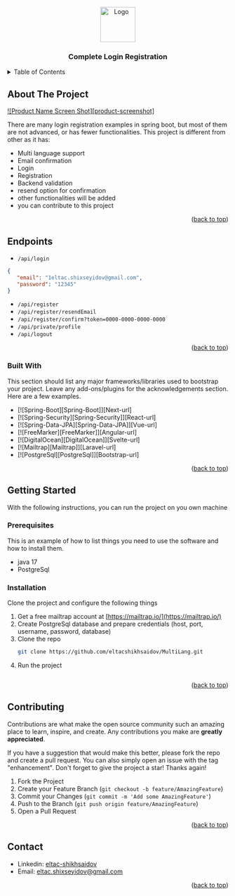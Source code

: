 <!-- PROJECT LOGO -->
<br />
<div align="center">
  <a href="https://github.com/othneildrew/Best-README-Template">
    <img src="![logo.png](logo.png)" alt="Logo" width="80" height="80">
  </a>

<h3 align="center">Complete Login Registration</h3>
</div>



<!-- TABLE OF CONTENTS -->
<details>
  <summary>Table of Contents</summary>
  <ol>
    <li>
      <a href="#about-the-project">About The Project</a>
      <ul>
        <li><a href="#built-with">Built With</a></li>
      </ul>
    </li>
    <li>
      <a href="#getting-started">Getting Started</a>
      <ul>
        <li><a href="#prerequisites">Prerequisites</a></li>
        <li><a href="#installation">Installation</a></li>
      </ul>
    </li>
    <li><a href="#usage">Usage</a></li>
    <li><a href="#roadmap">Roadmap</a></li>
    <li><a href="#contributing">Contributing</a></li>
    <li><a href="#license">License</a></li>
    <li><a href="#contact">Contact</a></li>
    <li><a href="#acknowledgments">Acknowledgments</a></li>
  </ol>
</details>



<!-- ABOUT THE PROJECT -->
## About The Project

[![Product Name Screen Shot][product-screenshot]](https://example.com)

There are many login registration examples in spring boot, but most of them are not advanced, or has fewer functionalities. This project is different from other as it has:

* Multi language support
* Email confirmation
* Login
* Registration
* Backend validation
* resend option for confirmation
* other functionalities will be added
* you can contribute to this project

<p align="right">(<a href="#readme-top">back to top</a>)</p>

<!-- ENDPOINTS -->
## Endpoints

* ```/api/login```
```json
{
   "email": "1eltac.shixseyidov@gmail.com",
   "password": "12345"
}
```

* ```/api/register```
* ```/api/register/resendEmail```
* ```/api/register/confirm?token=0000-0000-0000-0000```
* ```/api/private/profile```
* ```/api/logout```

<p align="right">(<a href="#readme-top">back to top</a>)</p>



### Built With

This section should list any major frameworks/libraries used to bootstrap your project. Leave any add-ons/plugins for the acknowledgements section. Here are a few examples.

* [![Spring-Boot][Spring-Boot]][Next-url]
* [![Spring-Security][Spring-Security]][React-url]
* [![Spring-Data-JPA][Spring-Data-JPA]][Vue-url]
* [![FreeMarker][FreeMarker]][Angular-url]
* [![DigitalOcean][DigitalOcean]][Svelte-url]
* [![Mailtrap][Mailtrap]][Laravel-url]
* [![PostgreSql][PostgreSql]][Bootstrap-url]

<p align="right">(<a href="#readme-top">back to top</a>)</p>



<!-- GETTING STARTED -->
## Getting Started

With the following instructions, you can run the project on you own machine

### Prerequisites

This is an example of how to list things you need to use the software and how to install them.
* java 17
* PostgreSql

### Installation

Clone the project and configure the following things

1. Get a free mailtrap account at [https://mailtrap.io/](https://mailtrap.io/)
2. Create PostgreSql database and prepare credentials (host, port, username, password, database)
2. Clone the repo
   ```sh
   git clone https://github.com/eltacshikhsaidov/MultiLang.git
   ```
4. Run the project
   ```

<p align="right">(<a href="#readme-top">back to top</a>)</p>


<!-- CONTRIBUTING -->
## Contributing

Contributions are what make the open source community such an amazing place to learn, inspire, and create. Any contributions you make are **greatly appreciated**.

If you have a suggestion that would make this better, please fork the repo and create a pull request. You can also simply open an issue with the tag "enhancement".
Don't forget to give the project a star! Thanks again!

1. Fork the Project
2. Create your Feature Branch (`git checkout -b feature/AmazingFeature`)
3. Commit your Changes (`git commit -m 'Add some AmazingFeature'`)
4. Push to the Branch (`git push origin feature/AmazingFeature`)
5. Open a Pull Request

<p align="right">(<a href="#readme-top">back to top</a>)</p>



<!-- CONTACT -->
## Contact

* Linkedin: [eltac-shikhsaidov](https://www.linkedin.com/in/eltac-shikhsaidov/)
* Email: [eltac.shixseyidov@gmail.com]()

<p align="right">(<a href="#readme-top">back to top</a>)</p>
